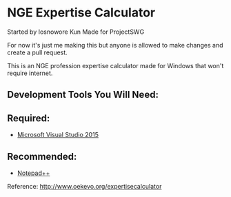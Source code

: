 # NGE Expertise Calculator

Started by Iosnowore Kun
Made for ProjectSWG

For now it's just me making this but anyone is allowed to make changes and create a pull request.

This is an NGE profession expertise calculator made for Windows that won't require internet.

## Development Tools You Will Need:
## Required:
* [Microsoft Visual Studio 2015](https://goo.gl/6iKdV4)

## Recommended:
* [Notepad++](https://goo.gl/Ctz9Mk)

Reference: http://www.oekevo.org/expertisecalculator
